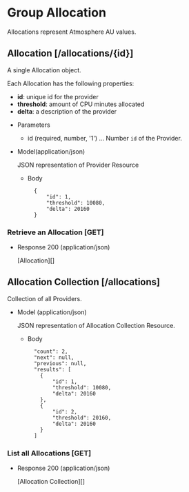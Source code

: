 # Group Allocation
Allocations represent Atmosphere AU values.

## Allocation [/allocations/{id}]
A single Allocation object.

Each Allocation has the following properties:

- **id**: unique id for the provider
- **threshold**: amount of CPU minutes allocated
- **delta**: a description of the provider


+ Parameters
    + id (required, number, '1') ... Number `id` of the Provider.

+ Model(application/json)

    JSON representation of Provider Resource

    + Body

            {
                "id": 1,
                "threshold": 10080,
                "delta": 20160
            }


### Retrieve an Allocation [GET]
+ Response 200 (application/json)

    [Allocation][]

## Allocation Collection [/allocations]
Collection of all Providers.

+ Model (application/json)

    JSON representation of Allocation Collection Resource.

    + Body

            "count": 2,
            "next": null,
            "previous": null,
            "results": [
              {
                  "id": 1,
                  "threshold": 10080,
                  "delta": 20160
              },
              {
                  "id": 2,
                  "threshold": 20160,
                  "delta": 20160
              }
            ]

### List all Allocations [GET]
+ Response 200 (application/json)

    [Allocation Collection][]
